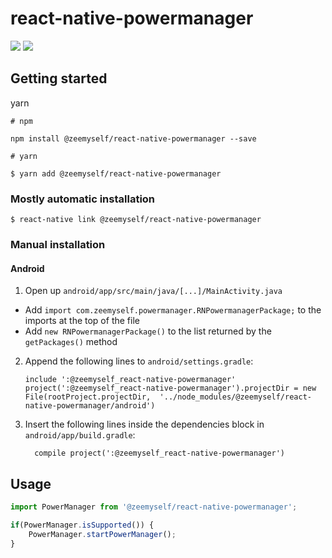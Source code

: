 
# react-native-powermanager

[![](https://img.shields.io/npm/v/@zeemyself/react-native-powermanager.svg)](https://www.npmjs.com/package/@zeemyself/react-native-powermanager)
[![](https://img.shields.io/npm/dt/@zeemyself/react-native-powermanager.svg)](https://www.npmjs.com/package/@zeemyself/react-native-powermanager)

## Getting started

yarn
```
# npm

npm install @zeemyself/react-native-powermanager --save
```

```
# yarn

$ yarn add @zeemyself/react-native-powermanager
```

### Mostly automatic installation

`$ react-native link @zeemyself/react-native-powermanager`

### Manual installation


#### Android

1. Open up `android/app/src/main/java/[...]/MainActivity.java`
  - Add `import com.zeemyself.powermanager.RNPowermanagerPackage;` to the imports at the top of the file
  - Add `new RNPowermanagerPackage()` to the list returned by the `getPackages()` method
2. Append the following lines to `android/settings.gradle`:
  	```
  	include ':@zeemyself_react-native-powermanager'
  	project(':@zeemyself_react-native-powermanager').projectDir = new File(rootProject.projectDir, 	'../node_modules/@zeemyself/react-native-powermanager/android')
  	```
3. Insert the following lines inside the dependencies block in `android/app/build.gradle`:
  	```
      compile project(':@zeemyself_react-native-powermanager')
  	```


## Usage
```javascript
import PowerManager from '@zeemyself/react-native-powermanager';

if(PowerManager.isSupported()) {
	PowerManager.startPowerManager();
}
```
